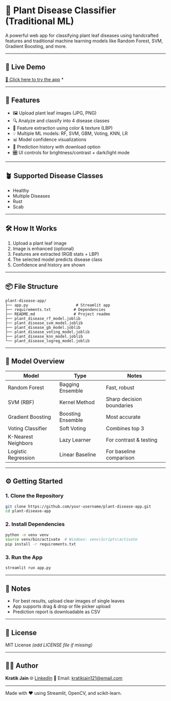 # 🌿 Plant Disease Classifier (Traditional ML)

A powerful web app for classifying plant leaf diseases using handcrafted features and traditional machine learning models like Random Forest, SVM, Gradient Boosting, and more.

---

## 🚀 Live Demo

[🔗 Click here to try the app]([https://your-streamlit-app-url](https://plant-disease-app-2tgkxm6oc3d5r3wcuvxwgd.streamlit.app/)) *

---

## 🧠 Features

* 🖼️ Upload plant leaf images (JPG, PNG)
* 🔍 Analyze and classify into 4 disease classes
* 🧬 Feature extraction using color & texture (LBP)
* 💡 Multiple ML models: RF, SVM, GBM, Voting, KNN, LR
* 📊 Model confidence visualizations
* 📜 Prediction history with download option
* 🎛️ UI controls for brightness/contrast + dark/light mode

---

## 🪴 Supported Disease Classes

* Healthy
* Multiple Diseases
* Rust
* Scab

---

## 🛠️ How It Works

1. Upload a plant leaf image
2. Image is enhanced (optional)
3. Features are extracted (RGB stats + LBP)
4. The selected model predicts disease class
5. Confidence and history are shown

---

## 📦 File Structure

```
plant-disease-app/
├── app.py                     # Streamlit app
├── requirements.txt          # Dependencies
├── README.md                 # Project readme
├── plant_disease_rf_model.joblib
├── plant_disease_svm_model.joblib
├── plant_disease_gb_model.joblib
├── plant_disease_voting_model.joblib
├── plant_disease_knn_model.joblib
└── plant_disease_logreg_model.joblib
```

---

## 🧪 Model Overview

| Model               | Type              | Notes                     |
| ------------------- | ----------------- | ------------------------- |
| Random Forest       | Bagging Ensemble  | Fast, robust              |
| SVM (RBF)           | Kernel Method     | Sharp decision boundaries |
| Gradient Boosting   | Boosting Ensemble | Most accurate             |
| Voting Classifier   | Soft Voting       | Combines top 3            |
| K-Nearest Neighbors | Lazy Learner      | For contrast & testing    |
| Logistic Regression | Linear Baseline   | For baseline comparison   |

---

## ⚙️ Getting Started

### 1. Clone the Repository

```bash
git clone https://github.com/your-username/plant-disease-app.git
cd plant-disease-app
```

### 2. Install Dependencies

```bash
python -m venv venv
source venv/bin/activate  # Windows: venv\Scripts\activate
pip install -r requirements.txt
```

### 3. Run the App

```bash
streamlit run app.py
```

---

## 📝 Notes

* For best results, upload clear images of single leaves
* App supports drag & drop or file picker upload
* Prediction report is downloadable as CSV

---

## 📄 License

MIT License *(add LICENSE file if missing)*

---

## 🙋‍♂️ Author

**Kratik Jain**
🌐 [LinkedIn](https://linkedin.com/in/your-profile)
💌 Email: [kratikjain121@email.com](mailto:kratikjain121@email.com)

---

Made with ❤️ using Streamlit, OpenCV, and scikit-learn.
